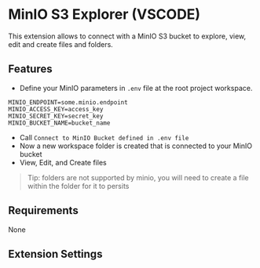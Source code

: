 # MinIO S3 Explorer (VSCODE)

This extension allows to connect with a MinIO S3 bucket to explore, view, edit and create files and folders.

## Features

- Define your MinIO parameters in `.env` file at the root project workspace.
```
MINIO_ENDPOINT=some.minio.endpoint
MINIO_ACCESS_KEY=access_key
MINIO_SECRET_KEY=secret_key
MINIO_BUCKET_NAME=bucket_name
```
- Call `Connect to MinIO Bucket defined in .env file`
- Now a new workspace folder is created that is connected to your MinIO bucket
- View, Edit, and Create files

> Tip: folders are not supported by minio, you will need to create a file within the folder for it to persits

## Requirements

None

## Extension Settings

